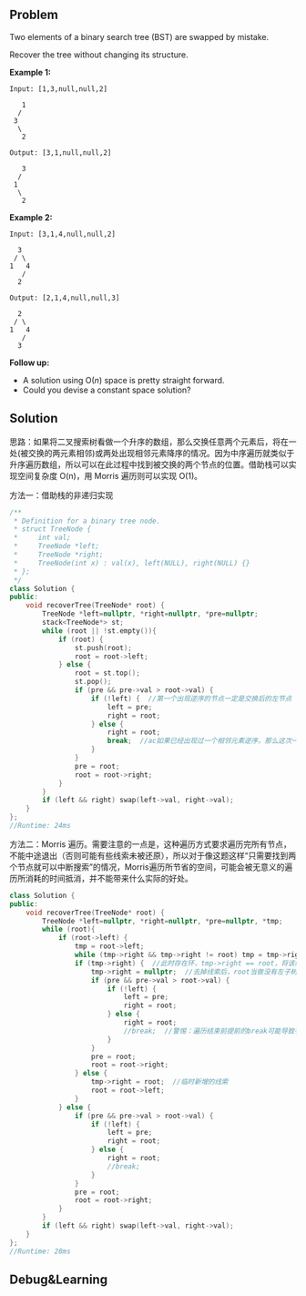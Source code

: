 ## Problem

Two elements of a binary search tree (BST) are swapped by mistake.

Recover the tree without changing its structure.

**Example 1:**

```
Input: [1,3,null,null,2]

   1
  /
 3
  \
   2

Output: [3,1,null,null,2]

   3
  /
 1
  \
   2
```

**Example 2:**

```
Input: [3,1,4,null,null,2]

  3
 / \
1   4
   /
  2

Output: [2,1,4,null,null,3]

  2
 / \
1   4
   /
  3
```

**Follow up:**

- A solution using O(*n*) space is pretty straight forward.
- Could you devise a constant space solution?



## Solution

思路：如果将二叉搜索树看做一个升序的数组，那么交换任意两个元素后，将在一处(被交换的两元素相邻)或两处出现相邻元素降序的情况。因为中序遍历就类似于升序遍历数组，所以可以在此过程中找到被交换的两个节点的位置。借助栈可以实现空间复杂度 O(n)，用 Morris 遍历则可以实现 O(1)。

方法一：借助栈的非递归实现

```c++
/**
 * Definition for a binary tree node.
 * struct TreeNode {
 *     int val;
 *     TreeNode *left;
 *     TreeNode *right;
 *     TreeNode(int x) : val(x), left(NULL), right(NULL) {}
 * };
 */
class Solution {
public:
    void recoverTree(TreeNode* root) {
        TreeNode *left=nullptr, *right=nullptr, *pre=nullptr;
        stack<TreeNode*> st;
        while (root || !st.empty()){
            if (root) {
                st.push(root);
                root = root->left;
            } else {
                root = st.top();
                st.pop();
                if (pre && pre->val > root->val) {
                    if (!left) {  //第一个出现逆序的节点一定是交换后的左节点
                        left = pre;
                        right = root;
                    } else {
                        right = root;
                        break;  //ac如果已经出现过一个相邻元素逆序，那么这次一定是最后一次，当前节点就是交换后的右节点
                    }
                }
                pre = root;
                root = root->right;
            }
        }
        if (left && right) swap(left->val, right->val);
    }
};
//Runtime: 24ms
```

方法二：Morris 遍历。需要注意的一点是，这种遍历方式要求遍历完所有节点，不能中途退出（否则可能有些线索未被还原），所以对于像这题这样“只需要找到两个节点就可以中断搜索”的情况，Morris遍历所节省的空间，可能会被无意义的遍历所消耗的时间抵消，并不能带来什么实际的好处。

```c++
class Solution {
public:
    void recoverTree(TreeNode* root) {
        TreeNode *left=nullptr, *right=nullptr, *pre=nullptr, *tmp;
        while (root){
            if (root->left) {
                tmp = root->left;
                while (tmp->right && tmp->right != root) tmp = tmp->right;
                if (tmp->right) {  //此时存在环，tmp->right == root，将该线索去掉即可
                    tmp->right = nullptr;  //去掉线索后，root当做没有左子树来看待
                    if (pre && pre->val > root->val) {
                        if (!left) {
                            left = pre;
                            right = root;
                        } else {
                            right = root;
                            //break;  //警惕：遍历结束前提前的break可能导致有些线索未被还原！所以不能这么干
                        }
                    }
                    pre = root;
                    root = root->right;
                } else {
                    tmp->right = root;  //临时新增的线索
                    root = root->left;
                }
            } else {
                if (pre && pre->val > root->val) {
                    if (!left) {
                        left = pre;
                        right = root;
                    } else {
                        right = root;
                        //break;
                    }
                }
                pre = root;
                root = root->right;
            }
        }
        if (left && right) swap(left->val, right->val);
    }
};
//Runtime: 28ms
```



## Debug&Learning



